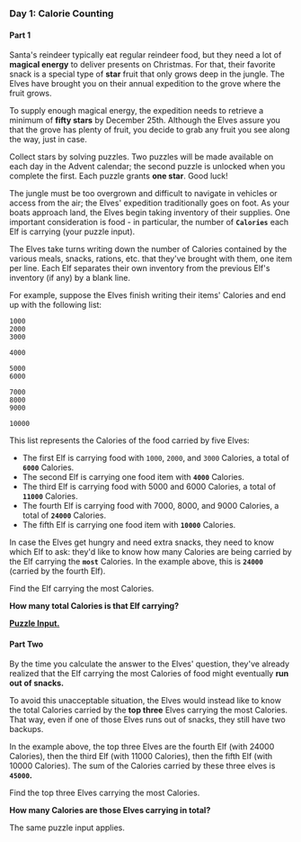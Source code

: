 ### Day 1: Calorie Counting

#### Part 1

Santa's reindeer typically eat regular reindeer food, but they need a lot of **magical energy** to deliver presents on Christmas. For that, their favorite snack is a special type of **star** fruit that only grows deep in the jungle. The Elves have brought you on their annual expedition to the grove where the fruit grows.

To supply enough magical energy, the expedition needs to retrieve a minimum of **fifty stars** by December 25th. Although the Elves assure you that the grove has plenty of fruit, you decide to grab any fruit you see along the way, just in case.

Collect stars by solving puzzles. Two puzzles will be made available on each day in the Advent calendar; the second puzzle is unlocked when you complete the first. Each puzzle grants **one star**. Good luck!

The jungle must be too overgrown and difficult to navigate in vehicles or access from the air; the Elves' expedition traditionally goes on foot. As your boats approach land, the Elves begin taking inventory of their supplies. One important consideration is food - in particular, the number of **`Calories`** each Elf is carrying (your puzzle input).

The Elves take turns writing down the number of Calories contained by the various meals, snacks, rations, etc. that they've brought with them, one item per line. Each Elf separates their own inventory from the previous Elf's inventory (if any) by a blank line.

For example, suppose the Elves finish writing their items' Calories and end up with the following list:

```
1000
2000
3000

4000

5000
6000

7000
8000
9000

10000
```

This list represents the Calories of the food carried by five Elves:

- The first Elf is carrying food with `1000`, `2000`, and `3000` Calories, a total of **`6000`** Calories.
- The second Elf is carrying one food item with **`4000`** Calories.
- The third Elf is carrying food with 5000 and 6000 Calories, a total of **`11000`** Calories.
- The fourth Elf is carrying food with 7000, 8000, and 9000 Calories, a total of **`24000`** Calories.
- The fifth Elf is carrying one food item with **`10000`** Calories.
  
In case the Elves get hungry and need extra snacks, they need to know which Elf to ask: they'd like to know how many Calories are being carried by the Elf carrying the **`most`** Calories. In the example above, this is **`24000`** (carried by the fourth Elf).

Find the Elf carrying the most Calories. 

**How many total Calories is that Elf carrying?**

**[Puzzle Input.](https://github.com/ariasdrea/advent-code-2022/blob/main/1-calorie-counter/calories.txt)**

#### Part Two

By the time you calculate the answer to the Elves' question, they've already realized that the Elf carrying the most Calories of food might eventually **run out of snacks.**

To avoid this unacceptable situation, the Elves would instead like to know the total Calories carried by the **top three** Elves carrying the most Calories. That way, even if one of those Elves runs out of snacks, they still have two backups.

In the example above, the top three Elves are the fourth Elf (with 24000 Calories), then the third Elf (with 11000 Calories), then the fifth Elf (with 10000 Calories). The sum of the Calories carried by these three elves is **`45000`.**

Find the top three Elves carrying the most Calories. 

**How many Calories are those Elves carrying in total?**

The same puzzle input applies.